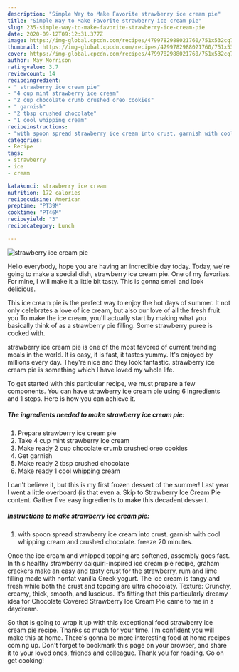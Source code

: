 ```yaml
---
description: "Simple Way to Make Favorite strawberry ice cream pie"
title: "Simple Way to Make Favorite strawberry ice cream pie"
slug: 235-simple-way-to-make-favorite-strawberry-ice-cream-pie
date: 2020-09-12T09:12:31.377Z
image: https://img-global.cpcdn.com/recipes/4799782988021760/751x532cq70/strawberry-ice-cream-pie-recipe-main-photo.jpg
thumbnail: https://img-global.cpcdn.com/recipes/4799782988021760/751x532cq70/strawberry-ice-cream-pie-recipe-main-photo.jpg
cover: https://img-global.cpcdn.com/recipes/4799782988021760/751x532cq70/strawberry-ice-cream-pie-recipe-main-photo.jpg
author: May Morrison
ratingvalue: 3.7
reviewcount: 14
recipeingredient:
- " strawberry ice cream pie"
- "4 cup mint strawberry ice cream"
- "2 cup chocolate crumb crushed oreo cookies"
- " garnish"
- "2 tbsp crushed chocolate"
- "1 cool whipping cream"
recipeinstructions:
- "with spoon spread strawberry ice cream into crust. garnish with cool whipping cream and crushed chocolate. freeze 20 minutes."
categories:
- Recipe
tags:
- strawberry
- ice
- cream

katakunci: strawberry ice cream 
nutrition: 172 calories
recipecuisine: American
preptime: "PT39M"
cooktime: "PT46M"
recipeyield: "3"
recipecategory: Lunch

---
```



![strawberry ice cream pie](https://img-global.cpcdn.com/recipes/4799782988021760/751x532cq70/strawberry-ice-cream-pie-recipe-main-photo.jpg)

Hello everybody, hope you are having an incredible day today. Today, we're going to make a special dish, strawberry ice cream pie. One of my favorites. For mine, I will make it a little bit tasty. This is gonna smell and look delicious.

This ice cream pie is the perfect way to enjoy the hot days of summer. It not only celebrates a love of ice cream, but also our love of all the fresh fruit you To make the ice cream, you&#39;ll actually start by making what you basically think of as a strawberry pie filling. Some strawberry puree is cooked with.

strawberry ice cream pie is one of the most favored of current trending meals in the world. It is easy, it is fast, it tastes yummy. It's enjoyed by millions every day. They're nice and they look fantastic. strawberry ice cream pie is something which I have loved my whole life.


To get started with this particular recipe, we must prepare a few components. You can have strawberry ice cream pie using 6 ingredients and 1 steps. Here is how you can achieve it.

##### The ingredients needed to make strawberry ice cream pie:

1. Prepare  strawberry ice cream pie
1. Take 4 cup mint strawberry ice cream
1. Make ready 2 cup chocolate crumb crushed oreo cookies
1. Get  garnish
1. Make ready 2 tbsp crushed chocolate
1. Make ready 1 cool whipping cream


I can&#39;t believe it, but this is my first frozen dessert of the summer! Last year I went a little overboard (is that even a. Skip to Strawberry Ice Cream Pie content. Gather five easy ingredients to make this decadent dessert. 

##### Instructions to make strawberry ice cream pie:

1. with spoon spread strawberry ice cream into crust. garnish with cool whipping cream and crushed chocolate. freeze 20 minutes.


Once the ice cream and whipped topping are softened, assembly goes fast. In this healthy strawberry daiquiri-inspired ice cream pie recipe, graham crackers make an easy and tasty crust for the strawberry, rum and lime filling made with nonfat vanilla Greek yogurt. The ice cream is tangy and fresh while both the crust and topping are ultra chocolaty. Texture: Crunchy, creamy, thick, smooth, and luscious. It&#39;s fitting that this particularly dreamy idea for Chocolate Covered Strawberry Ice Cream Pie came to me in a daydream. 

So that is going to wrap it up with this exceptional food strawberry ice cream pie recipe. Thanks so much for your time. I'm confident you will make this at home. There's gonna be more interesting food at home recipes coming up. Don't forget to bookmark this page on your browser, and share it to your loved ones, friends and colleague. Thank you for reading. Go on get cooking!
